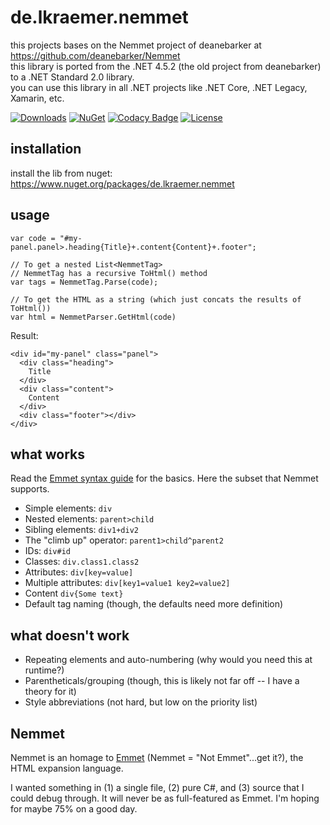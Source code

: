 # de.lkraemer.nemmet

this projects bases on the Nemmet project of deanebarker at https://github.com/deanebarker/Nemmet <br />
this library is ported from the .NET 4.5.2 (the old project from deanebarker) to a .NET Standard 2.0 library. <br />
you can use this library in all .NET projects like .NET Core, .NET Legacy, Xamarin, etc. <br />

[![Downloads](https://img.shields.io/nuget/dt/de.lkraemer.nemmet.svg?style=flat-square)](http://www.nuget.org/packages/de.lkraemer.nemmet/) [![NuGet](https://img.shields.io/nuget/v/de.lkraemer.nemmet.svg?style=flat-square)](http://nuget.org/packages/de.lkraemer.nemmet) [![Codacy Badge](https://api.codacy.com/project/badge/Grade/90e02cc2542a462e9fa065a32e326f50)](https://app.codacy.com/app/lk-code/nemmet?utm_source=github.com&utm_medium=referral&utm_content=lk-code/nemmet&utm_campaign=Badge_Grade_Dashboard) [![License](https://img.shields.io/github/license/lk-code/nemmet.svg?style=flat-square)](https://github.com/lk-code/nemmet/blob/master/LICENSE)

## installation

install the lib from nuget: https://www.nuget.org/packages/de.lkraemer.nemmet

## usage

    var code = "#my-panel.panel>.heading{Title}+.content{Content}+.footer";

	// To get a nested List<NemmetTag>
    // NemmetTag has a recursive ToHtml() method
	var tags = NemmetTag.Parse(code);

    // To get the HTML as a string (which just concats the results of ToHtml())
    var html = NemmetParser.GetHtml(code)

Result:

    <div id="my-panel" class="panel">
      <div class="heading">
        Title
      </div>
      <div class="content">
        Content
      </div>
      <div class="footer"></div>
    </div>

## what works

Read the [Emmet syntax guide](http://docs.emmet.io/abbreviations/syntax/) for the basics.  Here the subset that Nemmet supports.

* Simple elements: `div`
* Nested elements: `parent>child`
* Sibling elements: `div1+div2`
* The "climb up" operator: `parent1>child^parent2`
* IDs: `div#id`
* Classes: `div.class1.class2`
* Attributes: `div[key=value]`
* Multiple attributes: `div[key1=value1 key2=value2]`
* Content `div{Some text}`
* Default tag naming (though, the defaults need more definition)

## what doesn't work

* Repeating elements and auto-numbering (why would you need this at runtime?)
* Parentheticals/grouping (though, this is likely not far off -- I have a theory for it)
* Style abbreviations (not hard, but low on the priority list)

## Nemmet

Nemmet is an homage to [Emmet](http://emmet.io/) (Nemmet = "Not Emmet"...get it?), the HTML expansion language.

I wanted something in (1) a single file, (2) pure C#, and (3) source that I could debug through.  It will never be as full-featured as Emmet. I'm hoping for maybe 75% on a good day.
